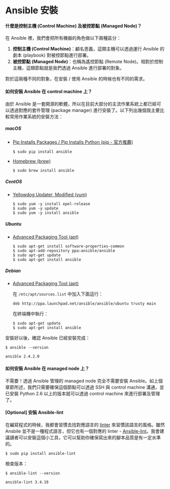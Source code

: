 # Ansible 安裝

#### 什麼是控制主機 (Control Machine) 及被控節點 (Managed Node)？

在 Ansible 裡，我們會把所有機器的角色做以下兩種區分：

1. **控制主機 (Control Machine)**：顧名思義，這類主機可以透過運行 Ansible 的劇本 (playbook) 對被控節點進行部署。
2. **被控節點 (Managed Node)**：也稱為遙控節點 (Remote Node)。相對於控制主機，這類節點就是我們透過 Ansible 進行部署的對象。

對於這兩種不同的對象，在安裝 / 使用 Ansible 的時候也有不同的需求。

#### 如何安裝 Ansible 在 control machine 上？

由於 Ansible 是一套開源的軟體，所以在目前大部分的主流作業系統上都已經可以透過對應的套件管理 (package manager) 進行安裝了。以下列出幾個我主要比較常用作業系統的安裝方法：

##### macOS

* [Pip Installs Packages / Pip Installs Python (pip - 官方推薦)](https://pip.pypa.io/en/stable/installing/)

	```shell
	$ sudo pip install ansible
	```

* [Homebrew (brew)](http://brew.sh/)

	```shell
	$ sudo brew install ansible
	```

##### CentOS

* [Yellowdog Updater, Modified (yum)](http://yum.baseurl.org/)

	```shell
	$ sudo yum -y install epel-release
	$ sudo yum -y update
	$ sudo yum -y install ansible
	```

##### Ubuntu

* [Advanced Packaging Tool (apt)](https://help.ubuntu.com/lts/serverguide/apt.html)

	```shell
	$ sudo apt-get install software-properties-common
	$ sudo apt-add-repository ppa:ansible/ansible
	$ sudo apt-get update
	$ sudo apt-get install ansible
	```

##### Debian

* [Advanced Packaging Tool (apt)](https://wiki.debian.org/Apt)

	在 `/etc/apt/sources.list` 中加入下面這行：

	```
	deb http://ppa.launchpad.net/ansible/ansible/ubuntu trusty main
	```

	在終端機中執行：

	```shell
	$ sudo apt-get update
	$ sudo apt-get install ansible
	```

安裝好以後，確認 Ansible 已經安裝完成：

```shell
$ ansible --version

ansible 2.4.2.0
```

#### 如何安裝 Ansible 在 managed node 上？

不需要！透過 Ansible 管理的 managed node 完全不需要安裝 Ansible。如上個章節所述，我們只需要確保這個節點可以透過 SSH 與 control machine 溝通，並已安裝 Python 2.6 以上的版本就可以透過 control machine 來進行部署及管理了。

#### [Optional] 安裝 Ansible-lint

在編寫程式的時候，我都會習慣去找對應語言的 [linter](https://zh.wikipedia.org/wiki/Lint) 來習慣該語言的風格。雖然 Ansbile 並不是一種程式語言，但它也有一個對應的 linter - [Ansible-lint](https://github.com/willthames/ansible-lint)。我會建議讀者可以安裝這個小工具，它可以幫助你確保寫出來的腳本品質是有一定水準的。

``` shell
$ sudo pip install ansible-lint
```

檢查版本：

``` shell
$ ansible-lint --version

ansible-lint 3.4.19
```
